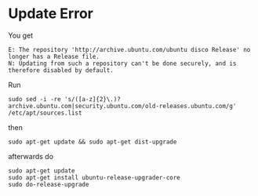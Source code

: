 # Update Error 

You get 

```
E: The repository 'http://archive.ubuntu.com/ubuntu disco Release' no longer has a Release file.
N: Updating from such a repository can't be done securely, and is therefore disabled by default.
```

Run 

```
sudo sed -i -re 's/([a-z]{2}\.)?archive.ubuntu.com|security.ubuntu.com/old-releases.ubuntu.com/g' /etc/apt/sources.list
```
then 

```
sudo apt-get update && sudo apt-get dist-upgrade
```

afterwards do 

```
sudo apt-get update
sudo apt-get install ubuntu-release-upgrader-core
sudo do-release-upgrade

```


